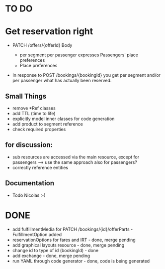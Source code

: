 # TO DO

# Get reservation right
- PATCH /offers/{offerId}
  Body
   - per segment per passenger expresses Passengers' place preferences 
   - Place preferences

- In response to POST /bookings/{bookingId} you get 
  per segment and/or per passenger what has actually been reserved.

## Small Things
- remove *Ref classes
- add TTL (time to life)
- explicitly model inner classes for code generation
- add product to segment reference
- check required properties              

## for discussion:
  - sub resources are accessed via the main resource, except for passengers 
     --> use the same approach also for passengers?
  - correctly reference entities

## Documentation
- Todo Nicolas :-)


# DONE
- add fulfillmentMedia for PATCH /bookings/{id}/offerParts  - FulfillmentOption added
- reservationOptions for fares and IRT                      - done, merge pending
- add graphical layouts resource                            - done, merge pending
- change id to type of id (bookingId)                       - done
- add exchange                                              - done, merge pending
- run YAML through code generator                           - done, code is being generated